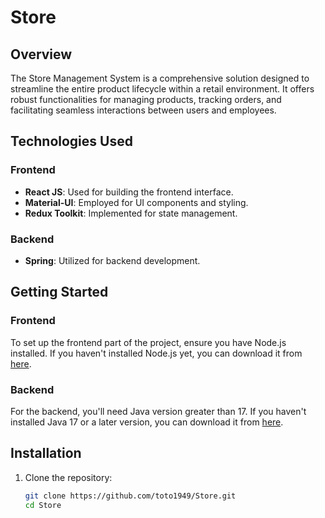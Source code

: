 # Store

## Overview

The Store Management System is a comprehensive solution designed to streamline the entire product lifecycle within a retail environment. It offers robust functionalities for managing products, tracking orders, and facilitating seamless interactions between users and employees.
## Technologies Used

### Frontend

- **React JS**: Used for building the frontend interface.
- **Material-UI**: Employed for UI components and styling.
- **Redux Toolkit**: Implemented for state management.

### Backend

- **Spring**: Utilized for backend development.


## Getting Started

### Frontend

To set up the frontend part of the project, ensure you have Node.js installed. If you haven't installed Node.js yet, you can download it from [here](https://nodejs.org/en/download).

### Backend

For the backend, you'll need Java version greater than 17. If you haven't installed Java 17 or a later version, you can download it from [here](https://www.oracle.com/java/technologies/javase/jdk17-archive-downloads.html).


## Installation

1. Clone the repository:
   ```bash
   git clone https://github.com/toto1949/Store.git
   cd Store
